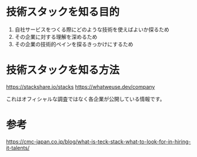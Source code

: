 # 技術スタックを知る目的
1. 自社サービスをつくる際にどのような技術を使えばよいか探るため
2. その企業に対する理解を深めるため
3. その企業の技術的ペインを探るきっかけにするため

# 技術スタックを知る方法

https://stackshare.io/stacks
https://whatweuse.dev/company

これはオフィシャルな調査ではなく各企業が公開している情報です。

# 参考
https://cmc-japan.co.jp/blog/what-is-teck-stack-what-to-look-for-in-hiring-it-talents/
